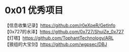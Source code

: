 # 0x01 优秀项目
【信息收集记录】https://github.com/r0eXpeR/GetInfo  
【0x727的水泽】https://github.com/0x727/ShuiZe_0x727  
【灯塔】https://github.com/TophantTechnology/ARL  
【狼组的大宝剑】https://github.com/wgpsec/DBJ  

